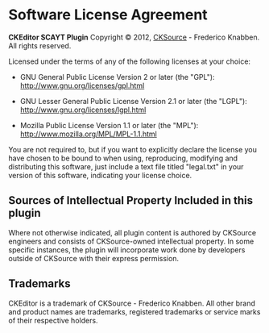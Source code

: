 Software License Agreement
==========================

**CKEditor SCAYT Plugin**
Copyright &copy; 2012, [CKSource](http://cksource.com) - Frederico Knabben. All rights reserved.

Licensed under the terms of any of the following licenses at your choice:

*   GNU General Public License Version 2 or later (the "GPL"):
  http://www.gnu.org/licenses/gpl.html

*   GNU Lesser General Public License Version 2.1 or later (the "LGPL"):
  http://www.gnu.org/licenses/lgpl.html

*   Mozilla Public License Version 1.1 or later (the "MPL"):
  http://www.mozilla.org/MPL/MPL-1.1.html

You are not required to, but if you want to explicitly declare the license you have chosen to be bound to when using, reproducing, modifying and distributing this software, just include a text file titled "legal.txt" in your version of this software, indicating your license choice.

Sources of Intellectual Property Included in this plugin
--------------------------------------------------------

Where not otherwise indicated, all plugin content is authored by CKSource engineers and consists of CKSource-owned intellectual property. In some specific instances, the plugin will incorporate work done by developers outside of CKSource with their express permission.

Trademarks
----------

CKEditor is a trademark of CKSource - Frederico Knabben. All other brand and product names are trademarks, registered trademarks or service marks of their respective holders.
